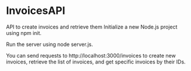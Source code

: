 # InvoicesAPI
API to create invoices and retrieve them
Initialize a new Node.js project using npm init.

Run the server using node server.js.

You can send requests to http://localhost:3000/invoices to create new invoices, retrieve the list of invoices, and get specific invoices by their IDs.
